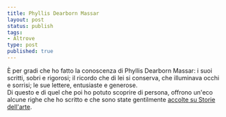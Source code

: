 ```yaml
--- 
title: Phyllis Dearborn Massar
layout: post
status: publish
tags: 
- Altrove
type: post
published: true
---
```

È per gradi che ho fatto la conoscenza di <span lang="en">Phyllis Dearborn Massar</span>: i suoi scritti, sobri e rigorosi; il ricordo che di lei si conserva, che illuminava occhi e sorrisi; le sue lettere, entusiaste e generose.<br />
Di questo e di quel che poi ho potuto scoprire di persona, offrono un'eco alcune righe che ho scritto e che sono state gentilmente <a href="//storiedellarte.com/2012/01/in-ricordo-di-phyllis-dearborn-massar.html" title="In ricordo di Phyllis Dearborn Massar, su Storie dell'arte">accolte su Storie dell'arte</a>.
